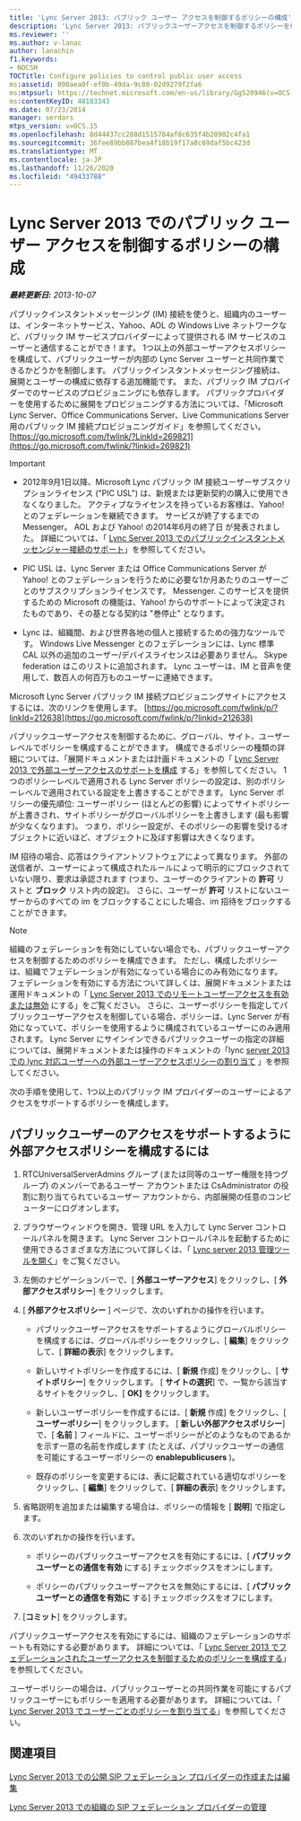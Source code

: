 ```yaml
---
title: 'Lync Server 2013: パブリック ユーザー アクセスを制御するポリシーの構成'
description: 'Lync Server 2013: パブリックユーザーアクセスを制御するポリシーを構成します。'
ms.reviewer: ''
ms.author: v-lanac
author: lanachin
f1.keywords:
- NOCSH
TOCTitle: Configure policies to control public user access
ms:assetid: 090aea0f-ef0b-49da-9c80-02d9279f2fa6
ms:mtpsurl: https://technet.microsoft.com/en-us/library/Gg520946(v=OCS.15)
ms:contentKeyID: 48183343
ms.date: 07/23/2014
manager: serdars
mtps_version: v=OCS.15
ms.openlocfilehash: 8d44437cc288d1515784af8c635f4b28902c4fa1
ms.sourcegitcommit: 36fee89bb887bea4f18b19f17a8c69daf5bc423d
ms.translationtype: MT
ms.contentlocale: ja-JP
ms.lasthandoff: 11/26/2020
ms.locfileid: "49433788"
---
```

# <a name="configure-policies-to-control-public-user-access-in-lync-server-2013"></a>Lync Server 2013 でのパブリック ユーザー アクセスを制御するポリシーの構成

<div data-xmlns="http://www.w3.org/1999/xhtml">

<div class="topic" data-xmlns="http://www.w3.org/1999/xhtml" data-msxsl="urn:schemas-microsoft-com:xslt" data-cs="https://msdn.microsoft.com/">

<div data-asp="https://msdn2.microsoft.com/asp">



</div>

<div id="mainSection">

<div id="mainBody">

<span> </span>

_**最終更新日:** 2013-10-07_

パブリックインスタントメッセージング (IM) 接続を使うと、組織内のユーザーは、インターネットサービス、Yahoo、AOL の Windows Live ネットワークなど、パブリック IM サービスプロバイダーによって提供される IM サービスのユーザーと通信することができ \! ます。 1つ以上の外部ユーザーアクセスポリシーを構成して、パブリックユーザーが内部の Lync Server ユーザーと共同作業できるかどうかを制御します。 パブリックインスタントメッセージング接続は、展開とユーザーの構成に依存する追加機能です。 また、パブリック IM プロバイダーでのサービスのプロビジョニングにも依存します。 パブリックプロバイダーを使用するために展開をプロビジョニングする方法については、「Microsoft Lync Server、Office Communications Server、Live Communications Server 用のパブリック IM 接続プロビジョニングガイド」を参照してください。 [https://go.microsoft.com/fwlink/?LinkId=269821](https://go.microsoft.com/fwlink/?linkid=269821)

<div>


> [!IMPORTANT]  
> <UL>
> <LI>
> <P>2012年9月1日以降、Microsoft Lync パブリック IM 接続ユーザーサブスクリプションライセンス ("PIC USL") は、新規または更新契約の購入に使用できなくなりました。 アクティブなライセンスを持っているお客様は、Yahoo! とのフェデレーションを継続できます。 サービスが終了するまでの Messenger。 AOL および Yahoo! の2014年6月の終了日 が発表されました。 詳細については、「 <A href="lync-server-2013-support-for-public-instant-messenger-connectivity.md">Lync Server 2013 でのパブリックインスタントメッセンジャー接続のサポート</A>」を参照してください。</P>
> <LI>
> <P>PIC USL は、Lync Server または Office Communications Server が Yahoo! とのフェデレーションを行うために必要な1か月あたりのユーザーごとのサブスクリプションライセンスです。 Messenger. このサービスを提供するための Microsoft の機能は、Yahoo! からのサポートによって決定されたものであり、その基となる契約は "巻停止" となります。</P>
> <LI>
> <P>Lync は、組織間、および世界各地の個人と接続するための強力なツールです。 Windows Live Messenger とのフェデレーションには、Lync 標準 CAL 以外の追加のユーザー/デバイスライセンスは必要ありません。 Skype federation はこのリストに追加されます。 Lync ユーザーは、IM と音声を使用して、数百人の何百万ものユーザーに連絡できます。</P></LI></UL>



</div>

Microsoft Lync Server パブリック IM 接続プロビジョニングサイトにアクセスするには、次のリンクを使用します。 [https://go.microsoft.com/fwlink/p/?linkId=212638](https://go.microsoft.com/fwlink/p/?linkid=212638)

パブリックユーザーアクセスを制御するために、グローバル、サイト、ユーザーレベルでポリシーを構成することができます。 構成できるポリシーの種類の詳細については、「展開ドキュメントまたは計画ドキュメントの「 [Lync Server 2013 で外部ユーザーアクセスのサポートを構成](lync-server-2013-configuring-support-for-external-user-access.md) する」を参照してください。 1つのポリシーレベルで適用される Lync Server ポリシーの設定は、別のポリシーレベルで適用されている設定を上書きすることができます。 Lync Server ポリシーの優先順位: ユーザーポリシー (ほとんどの影響) によってサイトポリシーが上書きされ、サイトポリシーがグローバルポリシーを上書きします (最も影響が少なくなります)。 つまり、ポリシー設定が、そのポリシーの影響を受けるオブジェクトに近いほど、オブジェクトに及ぼす影響は大きくなります。

IM 招待の場合、応答はクライアントソフトウェアによって異なります。 外部の送信者が、ユーザーによって構成されたルールによって明示的にブロックされていない限り、要求は承認されます (つまり、ユーザーのクライアントの **許可** リストと **ブロック** リスト内の設定)。 さらに、ユーザーが **許可** リストにないユーザーからのすべての im をブロックすることにした場合、im 招待をブロックすることができます。

<div>


> [!NOTE]  
> 組織のフェデレーションを有効にしていない場合でも、パブリックユーザーアクセスを制御するためのポリシーを構成できます。 ただし、構成したポリシーは、組織でフェデレーションが有効になっている場合にのみ有効になります。 フェデレーションを有効にする方法について詳しくは、展開ドキュメントまたは運用ドキュメントの「 <A href="lync-server-2013-enable-or-disable-remote-user-access.md">Lync Server 2013 でのリモートユーザーアクセスを有効または無効</A> にする」をご覧ください。 さらに、ユーザーポリシーを指定してパブリックユーザーアクセスを制御している場合、ポリシーは、Lync Server が有効になっていて、ポリシーを使用するように構成されているユーザーにのみ適用されます。 Lync Server にサインインできるパブリックユーザーの指定の詳細については、展開ドキュメントまたは操作のドキュメントの「lync <A href="lync-server-2013-assign-an-external-user-access-policy-to-a-lync-enabled-user.md">server 2013 での lync 対応ユーザーへの外部ユーザーアクセスポリシーの割り当て</A> 」を参照してください。



</div>

次の手順を使用して、1つ以上のパブリック IM プロバイダーのユーザーによるアクセスをサポートするポリシーを構成します。

<div>

## <a name="to-configure-an-external-access-policy-to-support-public-user-access"></a>パブリックユーザーのアクセスをサポートするように外部アクセスポリシーを構成するには

1.  RTCUniversalServerAdmins グループ (または同等のユーザー権限を持つグループ) のメンバーであるユーザー アカウントまたは CsAdministrator の役割に割り当てられているユーザー アカウントから、内部展開の任意のコンピューターにログオンします。

2.  ブラウザーウィンドウを開き、管理 URL を入力して Lync Server コントロールパネルを開きます。 Lync Server コントロールパネルを起動するために使用できるさまざまな方法について詳しくは、「 [Lync server 2013 管理ツールを開く](lync-server-2013-open-lync-server-administrative-tools.md)」をご覧ください。

3.  左側のナビゲーションバーで、[ **外部ユーザーアクセス**] をクリックし、[ **外部アクセスポリシー**] をクリックします。

4.  [ **外部アクセスポリシー** ] ページで、次のいずれかの操作を行います。
    
      - パブリックユーザーアクセスをサポートするようにグローバルポリシーを構成するには、グローバルポリシーをクリックし、[ **編集**] をクリックして、[ **詳細の表示**] をクリックします。
    
      - 新しいサイトポリシーを作成するには、[ **新規** 作成] をクリックし、[ **サイトポリシー**] をクリックします。 [ **サイトの選択**] で、一覧から該当するサイトをクリックし、[ **OK]** をクリックします。
    
      - 新しいユーザーポリシーを作成するには、[ **新規** 作成] をクリックし、[ **ユーザーポリシー**] をクリックします。 [ **新しい外部アクセスポリシー**] で、[ **名前** ] フィールドに、ユーザーポリシーがどのようなものであるかを示す一意の名前を作成します (たとえば、パブリックユーザーの通信を可能にするユーザーポリシーの **enablepublicusers** )。
    
      - 既存のポリシーを変更するには、表に記載されている適切なポリシーをクリックし、[ **編集**] をクリックして、[ **詳細の表示**] をクリックします。

5.  省略説明を追加または編集する場合は、ポリシーの情報を [ **説明**] で指定します。

6.  次のいずれかの操作を行います。
    
      - ポリシーのパブリックユーザーアクセスを有効にするには、[ **パブリックユーザーとの通信を有効** にする] チェックボックスをオンにします。
    
      - ポリシーのパブリックユーザーアクセスを無効にするには、[ **パブリックユーザーとの通信を有効に** する] チェックボックスをオフにします。

7.  [**コミット**] をクリックします。

パブリックユーザーアクセスを有効にするには、組織のフェデレーションのサポートも有効にする必要があります。 詳細については、「 [Lync Server 2013 でフェデレーションされたユーザーアクセスを制御するためのポリシーを構成する](lync-server-2013-configure-policies-to-control-federated-user-access.md)」を参照してください。

ユーザーポリシーの場合は、パブリックユーザーとの共同作業を可能にするパブリックユーザーにもポリシーを適用する必要があります。 詳細については、「 [Lync Server 2013 でユーザーごとのポリシーを割り当てる](lync-server-2013-assigning-per-user-policies.md)」を参照してください。

</div>

<div>

## <a name="see-also"></a>関連項目


[Lync Server 2013 での公開 SIP フェデレーション プロバイダーの作成または編集](lync-server-2013-create-or-edit-public-sip-federated-providers.md)  


[Lync Server 2013 での組織の SIP フェデレーション プロバイダーの管理](lync-server-2013-manage-sip-federated-providers-for-your-organization.md)  
  

</div>

</div>

<span> </span>

</div>

</div>

</div>

